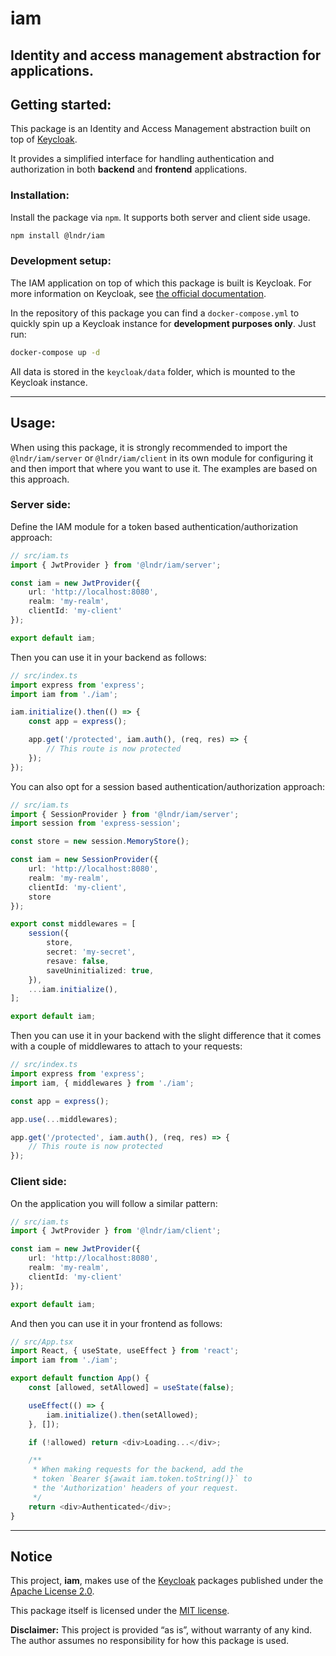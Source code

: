 # iam
Identity and access management abstraction for applications.
----

## Getting started:

This package is an Identity and Access Management abstraction built on top of [Keycloak](https://www.keycloak.org).

It provides a simplified interface for handling authentication and authorization in both **backend** and **frontend** applications.


### Installation:

Install the package via `npm`. It supports both server and client side usage.

```bash
npm install @lndr/iam
```

### Development setup:

The IAM application on top of which this package is built is Keycloak. For more information on Keycloak, see [the official documentation](https://www.keycloak.org).

In the repository of this package you can find a `docker-compose.yml` to quickly spin up a Keycloak instance for **development purposes only**. Just run:

```bash
docker-compose up -d
```

All data is stored in the `keycloak/data` folder, which is mounted to the Keycloak instance.


----


## Usage:

When using this package, it is strongly recommended to import the `@lndr/iam/server` or `@lndr/iam/client` in its own module for configuring it and then import that where you want to use it. The examples are based on this approach.


### Server side:

Define the IAM module for a token based authentication/authorization approach:

```typescript
// src/iam.ts
import { JwtProvider } from '@lndr/iam/server';

const iam = new JwtProvider({
    url: 'http://localhost:8080',
    realm: 'my-realm',
    clientId: 'my-client'
});

export default iam;
```

Then you can use it in your backend as follows:

```typescript
// src/index.ts
import express from 'express';
import iam from './iam';

iam.initialize().then(() => {
    const app = express();

    app.get('/protected', iam.auth(), (req, res) => {
        // This route is now protected
    });
});
```

You can also opt for a session based authentication/authorization approach:

```typescript
// src/iam.ts
import { SessionProvider } from '@lndr/iam/server';
import session from 'express-session';

const store = new session.MemoryStore();

const iam = new SessionProvider({
    url: 'http://localhost:8080',
    realm: 'my-realm',
    clientId: 'my-client',
    store
});

export const middlewares = [
    session({
        store,
        secret: 'my-secret',
        resave: false,
        saveUninitialized: true,
    }),
    ...iam.initialize(),
];

export default iam;
```

Then you can use it in your backend with the slight difference that it comes with a couple of middlewares to attach to your requests:

```typescript
// src/index.ts
import express from 'express';
import iam, { middlewares } from './iam';

const app = express();

app.use(...middlewares);

app.get('/protected', iam.auth(), (req, res) => {
    // This route is now protected
});
```

### Client side:

On the application you will follow a similar pattern:

```typescript
// src/iam.ts
import { JwtProvider } from '@lndr/iam/client';

const iam = new JwtProvider({
    url: 'http://localhost:8080',
    realm: 'my-realm',
    clientId: 'my-client'
});

export default iam;
```

And then you can use it in your frontend as follows:

```typescript
// src/App.tsx
import React, { useState, useEffect } from 'react';
import iam from './iam';

export default function App() {
    const [allowed, setAllowed] = useState(false);

    useEffect(() => {
        iam.initialize().then(setAllowed);
    }, []);

    if (!allowed) return <div>Loading...</div>;

    /**
     * When making requests for the backend, add the
     * token `Bearer ${await iam.token.toString()}` to
     * the 'Authorization' headers of your request.
     */
    return <div>Authenticated</div>;
}
```


----


## Notice


This project, **iam**, makes use of the [Keycloak](https://www.keycloak.org) packages published under the [Apache License 2.0](https://www.apache.org/licenses/LICENSE-2.0).


This package itself is licensed under the [MIT license](./LICENSE).


**Disclaimer:** This project is provided “as is”, without warranty of any kind. The author assumes no responsibility for how this package is used.
